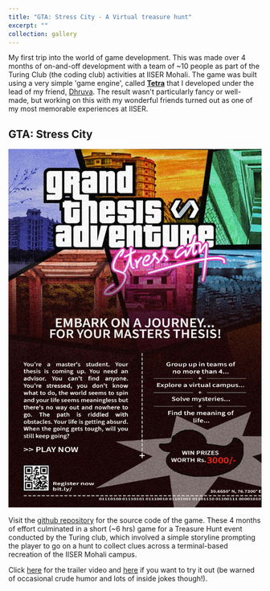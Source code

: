 ```yaml
---
title: "GTA: Stress City - A Virtual treasure hunt"
excerpt: ""
collection: gallery
---
```

My first trip into the world of game development. This was made over 4 months of on-and-off development with a team of ~10 people as part of the Turing Club (the coding club) activities at IISER Mohali. The game was built using a very simple 'game engine', called [**Tetra**](https://github.com/dhruvaSambrani/turing-hunt-engine) that I developed under the lead of my friend, [Dhruva](https://dhruvasambrani.github.io/). The result wasn't particularly fancy or well-made, but working on this with my wonderful friends turned out as one of my most memorable experiences at IISER.


**GTA: Stress City**
------
<img src='/images/gamedev/GTASC.jpg' width=1000>

Visit the [github repository](https://github.com/IISERM/GrandThesisAdventure-StressCity) for the source code of the game. These 4 months of effort culminated in a short (~6 hrs) game for a Treasure Hunt event conducted by the Turing club, which involved a simple storyline prompting the player to go on a hunt to collect clues across a terminal-based recreation of the IISER Mohali campus.

Click [here](https://youtu.be/jhMcW-pPb0k) for the trailer video and [here](https://iiserm.github.io/GTA-Stress-City/) if you want to try it out (be warned of occasional crude humor and lots of inside jokes though!).

